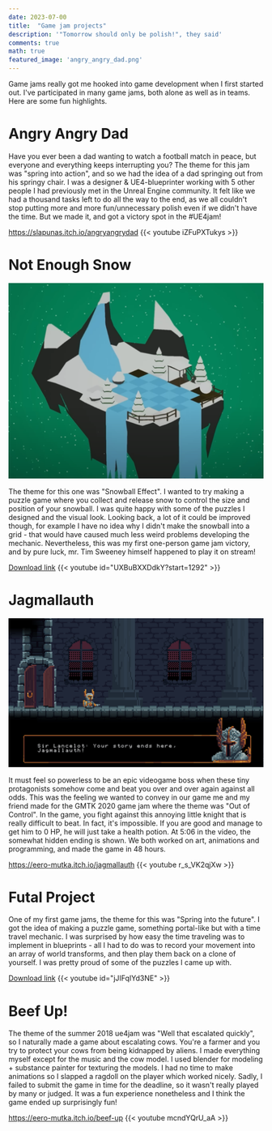 ```yaml
---
date: 2023-07-00
title:  "Game jam projects"
description: '"Tomorrow should only be polish!", they said'
comments: true
math: true
featured_image: 'angry_angry_dad.png'
---
```


Game jams really got me hooked into game development when I first started out. I've participated in many game jams, both alone as well as in teams. Here are some fun highlights.
<!--more-->

# Angry Angry Dad
Have you ever been a dad wanting to watch a football match in peace, but everyone and everything keeps interrupting you? The theme for this jam was "spring into action", and so we had the idea of a dad springing out from his springy chair. I was a designer & UE4-blueprinter working with 5 other people I had previously met in the Unreal Engine community. It felt like we had a thousand tasks left to do all the way to the end, as we all couldn't stop putting more and more fun/unnecessary polish even if we didn't have the time. But we made it, and got a victory spot in the #UE4jam!

https://slapunas.itch.io/angryangrydad
{{< youtube iZFuPXTukys >}}

# Not Enough Snow

![Image](not_enough_snow.png)

The theme for this one was "Snowball Effect". I wanted to try making a puzzle game where you collect and release snow to control the size and position of your snowball. I was quite happy with some of the puzzles I designed and the visual look. Looking back, a lot of it could be improved though, for example I have no idea why I didn't make the snowball into a grid - that would have caused much less weird problems developing the mechanic. Nevertheless, this was my first one-person game jam victory, and by pure luck, mr. Tim Sweeney himself happened to play it on stream!

[Download link](https://drive.google.com/file/d/0B25pMCuV01BYR09KWWZpdHdxQTQ/view?usp=sharing&resourcekey=0-5h2ZfHg1onsebTzi8uLJ_w)
{{< youtube id="UXBuBXXDdkY?start=1292" >}}


# Jagmallauth

![Image](jagmallauth.png)

It must feel so powerless to be an epic videogame boss when these tiny protagonists somehow come and beat you over and over again against all odds. This was the feeling we wanted to convey in our game me and my friend made for the GMTK 2020 game jam where the theme was "Out of Control". In the game, you fight against this annoying little knight that is really difficult to beat. In fact, it's impossible. If you are good and manage to get him to 0 HP, he will just take a health potion. At 5:06 in the video, the somewhat hidden ending is shown. We both worked on art, animations and programming, and made the game in 48 hours.

https://eero-mutka.itch.io/jagmallauth
{{< youtube r_s_VK2qjXw >}}


# Futal Project

One of my first game jams, the theme for this was "Spring into the future". I got the idea of making a puzzle game, something portal-like but with a time travel mechanic. I was surprised by how easy the time traveling was to implement in blueprints - all I had to do was to record your movement into an array of world transforms, and then play them back on a clone of yourself. I was pretty proud of some of the puzzles I came up with.

[Download link](https://drive.google.com/file/d/0B25pMCuV01BYVzlueG1BMUxGeGc/view?usp=sharing&resourcekey=0-qSYS67lXAUppZeH_9b7E7g)
{{< youtube id="jJIFqIYd3NE" >}}

# Beef Up!

The theme of the summer 2018 ue4jam was "Well that escalated quickly", so I naturally made a game about escalating cows. You're a farmer and you try to protect your cows from being kidnapped by aliens. I made everything myself except for the music and the cow model. I used blender for modeling + substance painter for texturing the models. I had no time to make animations so I slapped a ragdoll on the player which worked nicely. Sadly, I failed to submit the game in time for the deadline, so it wasn't really played by many or judged. It was a fun experience nonetheless and I think the game ended up surprisingly fun!

https://eero-mutka.itch.io/beef-up
{{< youtube mcndYQrU_aA >}}
